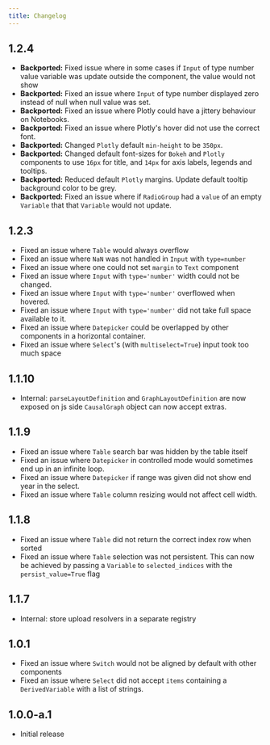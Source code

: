 ```yaml
---
title: Changelog
---
```


## 1.2.4

-   **Backported:** Fixed issue where in some cases if `Input` of type number value variable was update outside the component, the value would not show
-   **Backported:** Fixed an issue where `Input` of type number displayed zero instead of null when null value was set.
-   **Backported:** Fixed an issue where Plotly could have a jittery behaviour on Notebooks.
-   **Backported:** Fixed an issue where Plotly's hover did not use the correct font.
-   **Backported:** Changed `Plotly` default `min-height` to be `350px`.
-   **Backported:** Changed default font-sizes for `Bokeh` and `Plotly` components to use `16px` for title, and `14px` for axis labels, legends and tooltips.
-   **Backported:** Reduced default `Plotly` margins. Update default tooltip background color to be grey.
-   **Backported:** Fixed an issue where if `RadioGroup` had a `value` of an empty `Variable` that that `Variable` would not update.

## 1.2.3

-   Fixed an issue where `Table` would always overflow
-   Fixed an issue where `NaN` was not handled in `Input` with `type=number`
-   Fixed an issue where one could not set `margin` to `Text` component
-   Fixed an issue where `Input` with `type='number'` width could not be changed.
-   Fixed an issue where `Input` with `type='number'` overflowed when hovered.
-   Fixed an issue where `Input` with `type='number'` did not take full space available to it.
-   Fixed an issue where `Datepicker` could be overlapped by other components in a horizontal container.
-   Fixed an issue where `Select`'s (with `multiselect=True`) input took too much space

## 1.1.10

-   Internal: `parseLayoutDefinition` and `GraphLayoutDefinition` are now exposed on js side `CausalGraph` object can now accept extras.

## 1.1.9

-   Fixed an issue where `Table` search bar was hidden by the table itself
-   Fixed an issue where `Datepicker` in controlled mode would sometimes end up in an infinite loop.
-   Fixed an issue where `Datepicker` if range was given did not show end year in the select.
-   Fixed an issue where `Table` column resizing would not affect cell width.

## 1.1.8

-   Fixed an issue where `Table` did not return the correct index row when sorted
-   Fixed an issue where `Table` selection was not persistent. This can now be achieved by passing a `Variable` to `selected_indices` with the `persist_value=True` flag

## 1.1.7

-   Internal: store upload resolvers in a separate registry

## 1.0.1

-   Fixed an issue where `Switch` would not be aligned by default with other components
-   Fixed an issue where `Select` did not accept `items` containing a `DerivedVariable` with a list of strings.

## 1.0.0-a.1

-   Initial release
